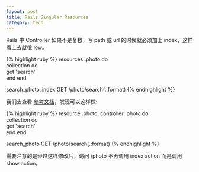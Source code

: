 ```yaml
---
layout: post
title: Rails Singular Resources
category: tech
---
```

Rails 中 Controller 如果不是复数，写 path 或 url 的时候就必须加上 index，这样看上去就很 low。

{% highlight ruby %}
resources :photo do  
  collection do    
    get 'search'  
  end
end

search_photo_index GET    /photo/search(.:format)
{% endhighlight %}

我们去查看 [参考文档](http://guides.rubyonrails.org/routing.html#singular-resources)，发现可以这样做: 

{% highlight ruby %}
resource :photo, controller: photo do  
  collection do    
    get 'search'  
  end
end

search_photo GET    /photo/search(.:format)
{% endhighlight %}

需要注意的是经过这样修改后，访问 /photo 不再调用 index action 而是调用 show action。